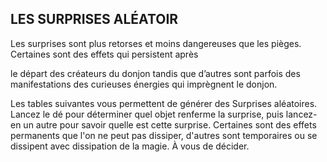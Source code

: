 ## LES SURPRISES ALÉATOIR

Les surprises sont plus retorses et moins dangereuses que
les pièges. Certaines sont des effets qui persistent après

le départ des créateurs du donjon tandis que d’autres sont
parfois des manifestations des curieuses énergies qui
imprègnent le donjon.

Les tables suivantes vous permettent de générer des
Surprises aléatoires. Lancez le dé pour déterminer quel
objet renferme la surprise, puis lancez-en un autre pour
savoir quelle est cette surprise. Certaines sont des effets
permanents que l'on ne peut pas dissiper, d'autres sont
temporaires ou se dissipent avec dissipation de la magie. À
vous de décider.

